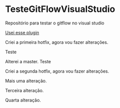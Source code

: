 # TesteGitFlowVisualStudio
Repositório para testar o gitflow no visual studio

[Usei esse plugin](https://marketplace.visualstudio.com/items?itemName=vs-publisher-57624.GitFlowforVisualStudio2022)


Criei a primeira hotfix, agora vou fazer alterações.

Teste

Alterei a master.
Teste

Criei a segunda hotfix, agora vou fazer alterações.

Mais uma alteração.

Terceira alteração.

Quarta alteração.